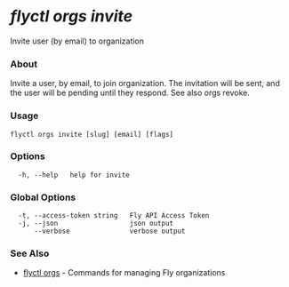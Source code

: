 # _flyctl orgs invite_

Invite user (by email) to organization

### About

Invite a user, by email, to join organization. The invitation will be
sent, and the user will be pending until they respond. See also orgs revoke.


### Usage
~~~
flyctl orgs invite [slug] [email] [flags]
~~~

### Options

~~~
  -h, --help   help for invite
~~~

### Global Options

~~~
  -t, --access-token string   Fly API Access Token
  -j, --json                  json output
      --verbose               verbose output
~~~

### See Also

* [flyctl orgs](/docs/flyctl/orgs/)	 - Commands for managing Fly organizations

